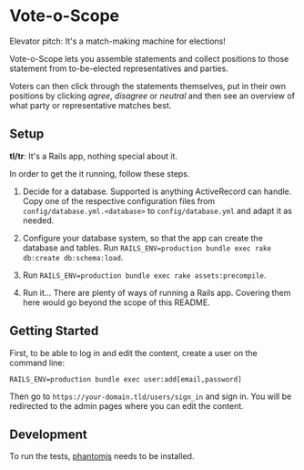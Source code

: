 # Vote-o-Scope

Elevator pitch: It's a match-making machine for elections!

Vote-o-Scope lets you assemble statements and collect positions to those
statement from to-be-elected representatives and parties.

Voters can then click through the statements themselves, put in their
own positions by clicking *agree*, *disagree* or *neutral* and then see
an overview of what party or representative matches best.


## Setup

**tl/tr**: It's a Rails app, nothing special about it.

In order to get the it running, follow these steps.

1. Decide for a database. Supported is anything ActiveRecord can handle.
   Copy one of the respective configuration files from
   `config/database.yml.<database>` to `config/database.yml` and adapt
   it as needed.

2. Configure your database system, so that the app can create the
   database and tables. Run
   `RAILS_ENV=production bundle exec rake db:create db:schema:load`.

3. Run `RAILS_ENV=production bundle exec rake assets:precompile`.

4. Run it... There are plenty of ways of running a Rails app. Covering
   them here would go beyond the scope of this README.


## Getting Started

First, to be able to log in and edit the content, create a user on the
command line:

```
RAILS_ENV=production bundle exec user:add[email,password]
```

Then go to `https://your-domain.tld/users/sign_in` and sign in. You will
be redirected to the admin pages where you can edit the content.

## Development

To run the tests, [phantomjs](http://phantomjs.org/) needs to be installed.

